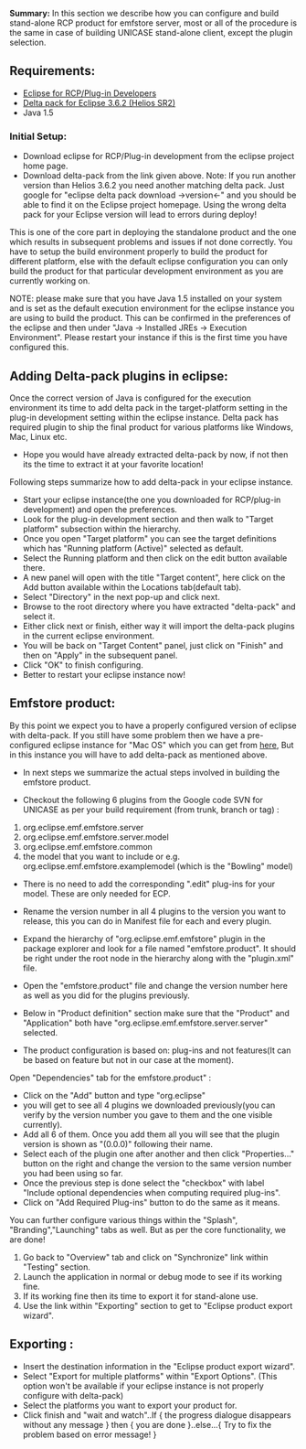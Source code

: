 **Summary:** In this section we describe how you can configure and build stand-alone RCP product for emfstore server, most or all of the procedure is the same in case of building UNICASE stand-alone client, except the plugin selection.


## Requirements: ##

  * [Eclipse for RCP/Plug-in Developers](http://www.eclipse.org/downloads/)
  * [Delta pack for Eclipse 3.6.2 (Helios SR2)](http://download.eclipse.org/eclipse/downloads/drops/R-3.6.2-201102101200/index.php)
  * Java 1.5

### Initial Setup: ###

  * Download eclipse for RCP/Plug-in development from the eclipse project home page.
  * Download delta-pack from the link given above. Note: If you run another version than Helios 3.6.2 you need another matching delta pack. Just google for "eclipse delta pack download ->version<-" and you should be able to find it on the Eclipse project homepage. Using the wrong delta pack for your Eclipse version will lead to errors during deploy!

This is one of the core part in deploying the standalone product and the one which results in subsequent problems and issues if not done correctly.
You have to setup the build environment properly to build the product for different platform, else with the default eclipse configuration you can only build the product for that particular development environment as you are currently working on.

NOTE: please make sure that you have Java 1.5 installed on your system and is set as the default execution environment for the eclipse instance you are using to build the product. This can be confirmed in the preferences of the eclipse and then under "Java -> Installed JREs -> Execution Environment". Please restart your instance if this is the first time you have configured this.

## Adding Delta-pack plugins in eclipse: ##

Once the correct version of Java is configured for the execution environment its time to add delta pack in the target-platform setting in the plug-in development setting within the eclipse instance. Delta pack has required plugin to ship the final product for various platforms like Windows, Mac, Linux etc.

  * Hope you would have already extracted delta-pack by now, if not then its the time to extract it at your favorite location!

Following steps summarize how to add delta-pack in your eclipse instance.
  * Start your eclipse instance(the one you downloaded for RCP/plug-in development) and open the preferences.
  * Look for the plug-in development section and then walk to "Target platform" subsection within the hierarchy.
  * Once you open "Target platform" you can see the target definitions which has "Running platform (Active)" selected as default.
  * Select the Running platform and then click on the edit button available there.
  * A new panel will open with the title "Target content", here click on the Add button available within the Locations tab(default tab).
  * Select "Directory" in the next pop-up and click next.
  * Browse to the root directory where you have extracted "delta-pack" and select it.
  * Either click next or finish, either way it will import the delta-pack plugins in the current eclipse environment.
  * You will be back on "Target Content" panel, just click on "Finish" and then on "Apply" in the subsequent panel.
  * Click "OK" to finish configuring.
  * Better to restart your eclipse instance now!

## Emfstore product: ##

By this point we expect you to have a properly configured version of eclipse with delta-pack. If you still have some problem then we have a pre-configured eclipse instance for "Mac OS" which you can get from [here](http://www1.in.tum.de/static/shared/unicase/products/eclipse_for_rcp.zip), But in this instance you will have to add delta-pack as mentioned above.

  * In next steps we summarize the actual steps involved in building the emfstore product.

  * Checkout the following 6 plugins from the Google code SVN for UNICASE as per your build requirement (from trunk, branch or tag) :

  1. org.eclipse.emf.emfstore.server
  1. org.eclipse.emf.emfstore.server.model
  1. org.eclipse.emf.emfstore.common
  1. the model that you want to include or e.g. org.eclipse.emf.emfstore.examplemodel (which is the "Bowling" model)

  * There is no need to add the corresponding ".edit" plug-ins for your model. These are only needed for ECP.

  * Rename the version number in all 4 plugins to the version you want to release, this you can do in Manifest file for each and every plugin.
  * Expand the hierarchy of "org.eclipse.emf.emfstore" plugin in the package explorer and look for a file named "emfstore.product". It should be right under the root node in the hierarchy along with the "plugin.xml" file.
  * Open the "emfstore.product" file and change the version number here as well as you did for the plugins previously.
  * Below in "Product definition" section make sure that the "Product" and "Application" both have "org.eclipse.emf.emfstore.server.server" selected.
  * The product configuration is based on: plug-ins and not features(It can be based on feature but not in our case at the moment).

Open "Dependencies" tab for the emfstore.product" :

  * Click on the "Add" button and type "org.eclipse"
  * you will get to see all 4 plugins we downloaded previously(you can verify by the version number you gave to them and the one visible currently).
  * Add all 6 of them. Once you add them all you will see that the plugin version is shown as "(0.0.0)" following their name.
  * Select each of the plugin one after another and then click "Properties..." button on the right and change the version to the same version number you had been using so far.
  * Once the previous step is done select the "checkbox" with label "Include optional dependencies when computing required plug-ins".
  * Click on "Add Required Plug-ins" button to do the same as it means.

You can further configure various things within the "Splash", "Branding","Launching" tabs as well. But as per the core functionality, we are done!

  1. Go back to "Overview" tab and click on "Synchronize" link within "Testing" section.
  1. Launch the application in normal or debug mode to see if its working fine.
  1. If its working fine then its time to export it for stand-alone use.
  1. Use the link within "Exporting" section to get to "Eclipse product export wizard".

## Exporting : ##

  * Insert the destination information in the "Eclipse product export wizard".
  * Select "Export for multiple platforms" within "Export Options". (This option won't be available if your eclipse instance is not properly configure with delta-pack)
  * Select the platforms you want to export your product for.
  * Click finish and "wait and watch"..If { the progress dialogue disappears without any message } then { you are done }..else...{ Try to fix the problem based on error message! }
